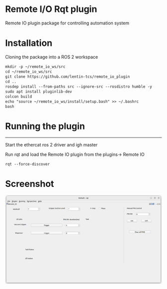 # Remote I/O Rqt plugin
Remote IO plugin package for controlling automation system

# Installation

Cloning the package into a ROS 2 workspace
```
mkdir -p ~/remote_io_ws/src
cd ~/remote_io_ws/src
git clone https://github.com/lentin-tcs/remote_io_plugin
cd ..
rosdep install --from-paths src --ignore-src --rosdistro humble -y
sudo apt install pluginlib-dev
colcon build
echo "source ~/remote_io_ws/install/setup.bash" >> ~/.bashrc
bash
```



# Running the plugin
-----------------------
Start the ethercat ros 2 driver and igh master

Run rqt and load the Remote IO plugin from the plugins-> Remote IO
```
rqt --force-discover
```
# Screenshot

![remote io plugin](remote_io_plugin.png)
